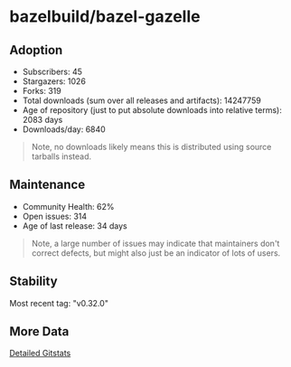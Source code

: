 # bazelbuild/bazel-gazelle

## Adoption

- Subscribers: 45
- Stargazers: 1026
- Forks: 319
- Total downloads (sum over all releases and artifacts): 14247759
- Age of repository (just to put absolute downloads into relative terms): 2083 days
- Downloads/day: 6840

> Note, no downloads likely means this is distributed using source tarballs instead.

## Maintenance

- Community Health: 62%
- Open issues: 314
- Age of last release: 34 days

> Note, a large number of issues may indicate that maintainers don't correct defects, but might also
> just be an indicator of lots of users.

## Stability

Most recent tag: "v0.32.0"

## More Data

[Detailed Gitstats](/bazel-catalog/gitstats/bazelbuild/bazel-gazelle)

